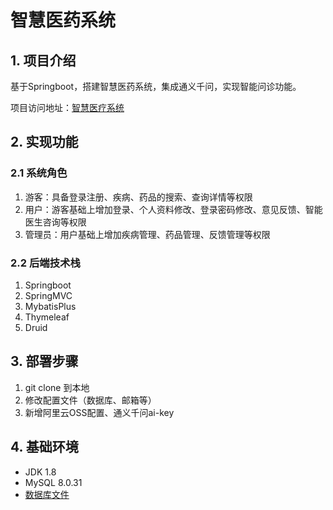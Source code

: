 # 智慧医药系统
## 1. 项目介绍
基于Springboot，搭建智慧医药系统，集成通义千问，实现智能问诊功能。

项目访问地址：[智慧医疗系统](http://106.14.46.112:8081)
## 2. 实现功能
### 2.1 系统角色
1. 游客：具备登录注册、疾病、药品的搜索、查询详情等权限
2. 用户：游客基础上增加登录、个人资料修改、登录密码修改、意见反馈、智能医生咨询等权限
3. 管理员：用户基础上增加疾病管理、药品管理、反馈管理等权限
### 2.2 后端技术栈
1. Springboot
2. SpringMVC
3. MybatisPlus
4. Thymeleaf
5. Druid
## 3. 部署步骤
1. git clone 到本地
2. 修改配置文件（数据库、邮箱等）
3. 新增阿里云OSS配置、通义千问ai-key
## 4. 基础环境
- JDK 1.8
- MySQL 8.0.31
- [数据库文件](https://github.com/373675032/smart-medicine)
